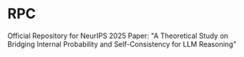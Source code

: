 # RPC
Official Repository for NeurIPS 2025 Paper: "A Theoretical Study on Bridging Internal Probability and Self-Consistency for LLM Reasoning"
